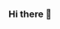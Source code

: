 ### Hi there 👋

<!--
**RaveeGod/RaveeGod** is a ✨ _special_ ✨ repository because its `README.md` (this file) appears on your GitHub profile.

Here are some ideas to get you started:

- 😄 My name is Ravee
- 🌱 This's work
-->
